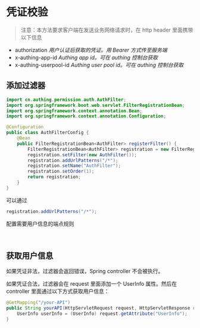 # 凭证校验

>注意：本方法要求客户端在发送业务网络请求时，在 http header 里面携带以下信息

* authorization *用户认证后获取的凭证。用 Bearer 方式传至服务端*
* x-authing-app-id *Authing app id。可在 authing 控制台获取*
* x-authing-userpool-id *Authing user pool id。可在 authing 控制台获取*

## 添加过滤器

```java
import cn.authing.permission.auth.AuthFilter;
import org.springframework.boot.web.servlet.FilterRegistrationBean;
import org.springframework.context.annotation.Bean;
import org.springframework.context.annotation.Configuration;

@Configuration
public class AuthFilterConfig {
    @Bean
    public FilterRegistrationBean<AuthFilter> registerFilter() {
        FilterRegistrationBean<AuthFilter> registration = new FilterRegistrationBean<>();
        registration.setFilter(new AuthFilter());
        registration.addUrlPatterns("/*");
        registration.setName("AuthFilter");
        registration.setOrder(1);
        return registration;
    }
}
```

可以通过

```java
registration.addUrlPatterns("/*");
```

配置需要用户信息的端点规则

<br>

## 获取用户信息

如果凭证非法，过滤器会返回错误，Spring controller 不会被执行。

如果凭证合法，过滤器会在 request 里面添加一个 UserInfo 属性。然后在 controller 里面通过以下方式获取用户信息：

```java
@GetMapping("/your-API")
public String yourAPI(HttpServletRequest request, HttpServletResponse response) {
    UserInfo userInfo = (UserInfo) request.getAttribute("UserInfo");
}
```